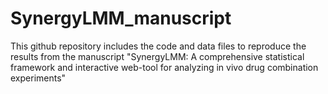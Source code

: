# SynergyLMM_manuscript
This github repository includes the code and data files to reproduce the results from the manuscript "SynergyLMM: A comprehensive statistical framework and interactive web-tool for analyzing  in vivo drug combination experiments"
